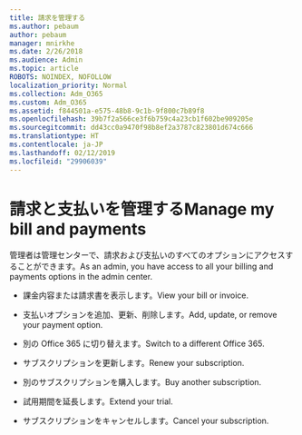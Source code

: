 ```yaml
---
title: 請求を管理する
ms.author: pebaum
author: pebaum
manager: mnirkhe
ms.date: 2/26/2018
ms.audience: Admin
ms.topic: article
ROBOTS: NOINDEX, NOFOLLOW
localization_priority: Normal
ms.collection: Adm_O365
ms.custom: Adm_O365
ms.assetid: f844501a-e575-48b8-9c1b-9f800c7b89f8
ms.openlocfilehash: 39b7f2a566ce3f6b759c4a23cb1f602be909205e
ms.sourcegitcommit: dd43cc0a9470f98b8ef2a3787c823801d674c666
ms.translationtype: HT
ms.contentlocale: ja-JP
ms.lasthandoff: 02/12/2019
ms.locfileid: "29906039"
---
```

# <a name="manage-my-bill-and-payments"></a><span data-ttu-id="0a1e6-102">請求と支払いを管理する</span><span class="sxs-lookup"><span data-stu-id="0a1e6-102">Manage my bill and payments</span></span>

<span data-ttu-id="0a1e6-103">管理者は管理センターで、請求および支払いのすべてのオプションにアクセスすることができます。</span><span class="sxs-lookup"><span data-stu-id="0a1e6-103">As an admin, you have access to all your billing and payments options in the admin center.</span></span>
  
- <span data-ttu-id="0a1e6-104">課金内容または請求書を表示します。</span><span class="sxs-lookup"><span data-stu-id="0a1e6-104">View your bill or invoice.</span></span>
    
- <span data-ttu-id="0a1e6-105">支払いオプションを追加、更新、削除します。</span><span class="sxs-lookup"><span data-stu-id="0a1e6-105">Add, update, or remove your payment option.</span></span>
    
- <span data-ttu-id="0a1e6-106">別の Office 365 に切り替えます。</span><span class="sxs-lookup"><span data-stu-id="0a1e6-106">Switch to a different Office 365.</span></span>
    
- <span data-ttu-id="0a1e6-107">サブスクリプションを更新します。</span><span class="sxs-lookup"><span data-stu-id="0a1e6-107">Renew your subscription.</span></span>
    
- <span data-ttu-id="0a1e6-108">別のサブスクリプションを購入します。</span><span class="sxs-lookup"><span data-stu-id="0a1e6-108">Buy another subscription.</span></span>
    
- <span data-ttu-id="0a1e6-109">試用期間を延長します。</span><span class="sxs-lookup"><span data-stu-id="0a1e6-109">Extend your trial.</span></span>
    
- <span data-ttu-id="0a1e6-110">サブスクリプションをキャンセルします。</span><span class="sxs-lookup"><span data-stu-id="0a1e6-110">Cancel your subscription.</span></span>
    

